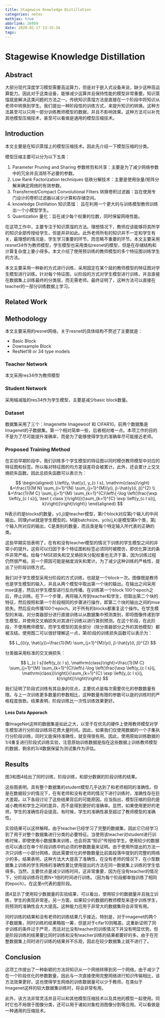 ```yaml
---
title: Stagewise Knowledge Distillation
categories: notes
mathjax: true
abbrlink: 26959
date: 2020-02-17 13:15:34
tags:
---
```


# Stagewise Knowledge Distillation

## Abstract

大部分现代深度学习模型需要高运算力，但是对于嵌入式设备来说，缺少这种高运算能力。因此对于这类设备，能够减少运算并且保持性能的模型非常重要。知识蒸馏就是解决这类问题的方法之一。传统知识蒸馏方法是直接在一个阶段中将知识从老师中转换到学生。我们提出一种阶段性的训练方式，来提升知识的转换。这种方法甚至可以只用一部分训练教师模型的数据，并且不影响效果。这种方法可以补充其他模型压缩技术，甚至可以看做是通用的模型压缩技术。
<!-- more -->
## Introduction

本文主要是在知识蒸馏上的模型压缩技术。因此先介绍一下模型压缩的分类。

模型压缩主要可以分为以下五类：

1. Parameter Pruning and Sharing 参数修剪和共享：主要是为了减少网络参数中的冗余并且消除不必要的参数。
2. Low Rank Factorization techniques 低秩分解技术：主要是使用张量/矩阵分解来确定网络的有效参数。
3. Transferred/Compact Convolutional Filters 转换卷积过滤器：旨在使用专门设计的卷积过滤器以减少计算和存储空间。
4. knowledge Distillation 知识蒸馏： 旨在利用一个更大的与训练模型教师训练出一个小模型学生。
5. Quantization 量化：旨在减少每个权重的位数，同时保留网络性能。

在这项工作中，主要专注于知识蒸馏的方法。理想情况下，教师应该能够将其所学的知识全部传授给学生，但是并非如此。此外老师所有的知识并不一定和学生有关，最理想的情况是，学生学习重要的环节，而忽略不重要的环节。本文主要采用resnet34作为教师模型，学生模型也采用类似resnet的模型，但是在存储结构和计算复杂度上要小得多。本文介绍了使用预训练的教师模型的多个特征图训练学生的方法。

本文主要采用一种新的方式进行训练，采用固定在某个层的教师模型的特征图对学生模型进行训练。针对每个特征图，以阶段的方式对学生模型进行训练，并且直接在数据集上训练最终的分类层，而无需老师。最终证明了，这种方法可以直接在teacher的一部分训练数据上学习。

## Related Work

## Methodology

本文主要采用的resnet网络，关于resnet的具体结构不赘述了主要就是：

- Basic Block
- Downsample Block
- ResNet18 or 34 type models

### Teacher Network

本文采用res34作为教师模型

### Student Network

采用缩减版的res34作为学生模型，主要是减少basic block数量。

### Dataset

数据集采用了三个：Imagenette Imagewoof 和 CIFAR10。前两个数据集是Imagenet的子数据集。第一个相对简单一些，后者相对难一点。本项工作的目的不是为了尽可能提升准确率，而是为了能够使得学生的准确率尽可能接近老师。

### Proposed Training Method

在实验早期阶段中，我们训练多个学生模型的特征图以同时模仿教师模型中对应的特征图和标签。所以每对特征图的均方差误差将会被累计。此外，还会累计上交叉熵损失函数。因此总损失函数可以表示为：

$$
\begin{aligned} L\left(y, \hat{y}, y_{c l s}, \mathrm{class}\right) &=\frac{1}{M N} \sum_{i=1}^{N} \sum_{j=1}^{M}(y(i, j)-\hat{y}(i, j))^{2} \\ &+\frac{1}{M C} \sum_{j=1}^{M} \sum_{k=1}^{C}\left\{-\log \left(\frac{\exp \left(y_{c l s}(j, \text { class })\right)}{\sum_{k=1}^{C} \exp \left(y_{c l s}(j, k)\right)}\right)\right\} \end{aligned}
$$

N表示的是blocks的数量，y(i,j)是teacher模型，第i个block对应第j个输入的中间输出。同理yhat就是学生模型的。M是batchsize。ycls(j,k)是模型第k个类，第j个输入所对应的输出，C是类别的数量，而且类是每个特定输入所代表的正确的类。

这些早期实验表明了，在有和没有teacher模型的情况下训练的学生模型之间的非常小的提升。这些可以归因于多个特征图和标签必须同时被模仿，即优化算法的条件非常严格。给每个MSE损失和交叉熵损失分配权重也无济于事，因为训练过程仍然很严格。另一个原因可能是梯度消失和累计。为了减少这种训练的严格性，提出了分阶段训练方式。

我们对于学生模型采用分阶段的方式训练，也就是一个block一次。图像既是教师也是学生模型的输入，并且从两个模型中取出第一个块的输出。在输出之间采用mse误差，然后对学生模型进行反向传播。在训练第一个block 100个epoch之后，停止训练。在下一个步骤，再将输入传到teacher和学生，但取出第二个块的特征，然后按照和第一个阶段相同的步骤进行操作，即第二个块的输出之间的mse损失。然后反向传播100个epoch。对于所有的blocks都重复这个操作。在学生模型的末端，对分类器部分进行直接训练以从数据集中预测类别，即将图像传递到学生模型，并使用交叉熵损失对其进行训练以进行类别预测。在这个阶段，在此阶段，不使用教师模型，而学生模型的其余部分（除分类器部分之外的其他模型）都被冻结。使用图二可以很好理解这一点，第i阶段的训练损失函数可以表示为：

$$
L_{i}(y, \hat{y})=\frac{1}{M} \sum_{j=1}^{M}(y(i, j)-\hat{y}(i, j))^{2}
$$

分类器采用标准的交叉熵损失：

$$
L_{c l s}\left(y_{c l s}, \mathrm{class}\right)=\frac{1}{M C} \sum_{j=1}^{M} \sum_{k=1}^{C}\left\{-\log \left(\frac{\exp \left(y_{c l s}(j, \mathrm{class})\right)}{\sum_{k=1}^{C} \exp \left(y_{c l s}(j, k)\right)}\right)\right\}
$$

我们证明了阶段式训练有其自身的优点，主要优点是每次需要优化的参数数量有限。与上一次训练更多数量的参数相比，这种数量有限的参数可以是的训练时的严格程度放款。结果表明，阶段训练比一次性训练效果更好。

#### Less Data Apporach

像ImageNet这样的数据集是如此之大，以至于在优先的硬件上使用教师模型对学生模型进行分阶段训练将花费大量时间。因此，如果我们仅使用数据的一个子集执行分阶段训练，同时又能保持准确性，就变得很有用。因此，使用原始训练数据的1/4重复进行阶段式训练实验，注意原始训练数据是指在这些数据上训练教师模型的数据，剩余的3/4数据保留为测试集作为评估。

## Results

图3和图4给出了同时训练，阶段训练，和部分数据的阶段训练的结果。

这些图表明，具有整个数据集的student模型几乎达到了和老师相同的准确性。但是在数据较少的情况下，在有老师和没有老师的情况下进行训练时，准确性存在巨大差距。以下各段讨论了这些结果背后的可能原因。应当指出，模型压缩的目的是减小教师和学生之间的差异，而不是得到更好的准确率。显然，如果使用更好的老师，学生的准确性将会提高，有时候，学生的准确性甚至超过了教师模型的准确性。

实验结果可以这样解释。由于teacher已经学习了完整的数据集，因此它已经学习到了用于对整个数据集进行分类的必要特征。当使用该teacher对student进行训练时候，即使使用小数据集来训练，也会将其“知识”传授给学生。使用较少的数据也可以通过在单个阶段训练中的必须的参数数量来证明。由于使用所提出的方法一次只训练一小部分网络，因此需要优化的参数数量比前面段落中提到的完整的网络少的多。结果表明，这种方法大大提高了准确性，在没有老师的情况下，在小型数据集上训练的学生网络的准确性要比使用提出的方法在同一数据集上训练的学生低得多。当然，主要优点是减少训练时间，这非常重要，因为在没有teacher的情况下，分阶段训练将花费N+1倍的时间进行训练。（因为每个阶段都单独训练了相同的epoch）。在这里n代表的是阶段。

图4显示了使用较少数据量的实验结果，可以看出，使用较少的数据量并且独立训练，学生的表现非常差。另一方面，如果较少的数据的教师模型来逐步训练学生，则预测的准确性会大大提高。这种能力应用于非常大的数据集将会非常有用。

同时训练的结果和没有老师的训练结果几乎接近。特别是，对于imagenet的两个子数据集，同时训练的结果略胜一筹，但是对于cifar10则略差。这重新证明了同步训练的条件过于严苛，而且对比没有teacher的训练情况下并没有明显优势。但是阶段训练的结果要比同时训练和没有teacher训练的结果都要好的多。由于在完整数据集上同时进行训练的结果并不乐观，因此在较少数据集上就不进行了。

## Conclusion

这项工作提出了一种新颖的方法将知识从一个网络转移到另一个网络。由于减少了在一个阶段优化的参数数量，因此与一次直接使用完整网络进行知识传输相比，该方法效果更好。这也使得学生网络的训练数据量可以少于教师。在类似于Imagenet这样的较大数据集训练时，将会非常有用。

此外，该方法非常灵活并且可以和其他模型压缩技术以及其他的模型一起使用。同时它也不局限于图像分类，还可以用于诸如对象检测图像分割等应用。可以看做是一种通用的压缩技术。

